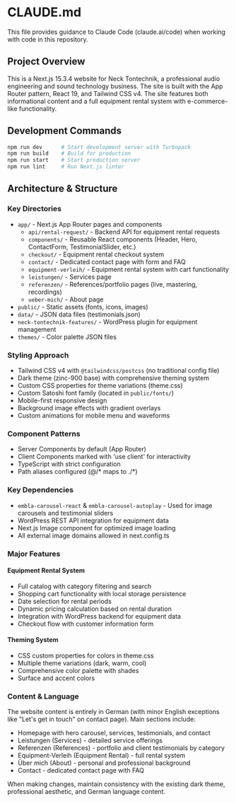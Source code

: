 # CLAUDE.md

This file provides guidance to Claude Code (claude.ai/code) when working with code in this repository.

## Project Overview

This is a Next.js 15.3.4 website for Neck Tontechnik, a professional audio engineering and sound technology business. The site is built with the App Router pattern, React 19, and Tailwind CSS v4. The site features both informational content and a full equipment rental system with e-commerce-like functionality.

## Development Commands

```bash
npm run dev      # Start development server with Turbopack
npm run build    # Build for production
npm run start    # Start production server
npm run lint     # Run Next.js linter
```

## Architecture & Structure

### Key Directories
- `app/` - Next.js App Router pages and components
  - `api/rental-request/` - Backend API for equipment rental requests
  - `components/` - Reusable React components (Header, Hero, ContactForm, TestimonialSlider, etc.)
  - `checkout/` - Equipment rental checkout system
  - `contact/` - Dedicated contact page with form and FAQ
  - `equipment-verleih/` - Equipment rental system with cart functionality
  - `leistungen/` - Services page
  - `referenzen/` - References/portfolio pages (live, mastering, recordings)
  - `ueber-mich/` - About page
- `public/` - Static assets (fonts, icons, images)
- `data/` - JSON data files (testimonials.json)
- `neck-tontechnik-features/` - WordPress plugin for equipment management
- `themes/` - Color palette JSON files

### Styling Approach
- Tailwind CSS v4 with `@tailwindcss/postcss` (no traditional config file)
- Dark theme (zinc-900 base) with comprehensive theming system
- Custom CSS properties for theme variations (theme.css)
- Custom Satoshi font family (located in `public/fonts/`)
- Mobile-first responsive design
- Background image effects with gradient overlays
- Custom animations for mobile menu and waveforms

### Component Patterns
- Server Components by default (App Router)
- Client Components marked with 'use client' for interactivity
- TypeScript with strict configuration
- Path aliases configured (@/* maps to ./*)

### Key Dependencies
- `embla-carousel-react` & `embla-carousel-autoplay` - Used for image carousels and testimonial sliders
- WordPress REST API integration for equipment data
- Next.js Image component for optimized image loading
- All external image domains allowed in next.config.ts

### Major Features

#### Equipment Rental System
- Full catalog with category filtering and search
- Shopping cart functionality with local storage persistence
- Date selection for rental periods
- Dynamic pricing calculation based on rental duration
- Integration with WordPress backend for equipment data
- Checkout flow with customer information form

#### Theming System
- CSS custom properties for colors in theme.css
- Multiple theme variations (dark, warm, cool)
- Comprehensive color palette with shades
- Surface and accent colors

### Content & Language
The website content is entirely in German (with minor English exceptions like "Let's get in touch" on contact page). Main sections include:
- Homepage with hero carousel, services, testimonials, and contact
- Leistungen (Services) - detailed service offerings
- Referenzen (References) - portfolio and client testimonials by category
- Equipment-Verleih (Equipment Rental) - full rental system
- Über mich (About) - personal and professional background
- Contact - dedicated contact page with FAQ

When making changes, maintain consistency with the existing dark theme, professional aesthetic, and German language content.